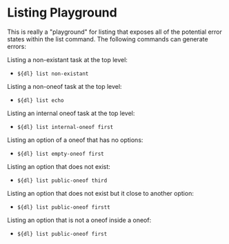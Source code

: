 # Listing Playground #

This is really a "playground" for listing that exposes all of the potential
error states within the list command. The following commands can generate
errors:

Listing a non-existant task at the top level:

  - `${dl} list non-existant`

Listing a non-oneof task at the top level:

  - `${dl} list echo`

Listing an internal oneof task at the top level:

  - `${dl} list internal-oneof first`

Listing an option of a oneof that has no options:

  - `${dl} list empty-oneof first`

Listing an option that does not exist:

  - `${dl} list public-oneof third`

Listing an option that does not exist but it close to another option:

  - `${dl} list public-oneof firstt`

Listing an option that is not a oneof inside a oneof:

  - `${dl} list public-oneof first`